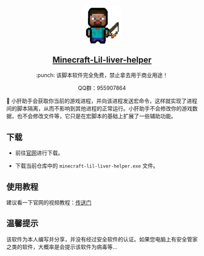 <h2 align="center">
    <p><img src="./images/logo.png" width="100" alt="logo"></p>
    <a  target="_blank" href="http://wengx.cn">Minecraft-Lil-liver-helper</a>
</h2>

<p align="center">
    :punch: 该脚本软件完全免费，禁止拿去用于商业用途！
</p>

<p align="center">
    QQ群：955907864
</p>

:book: 小肝助手会获取你当前的游戏进程，并向该进程发送宏命令，这样就实现了进程间的脚本隔离，从而不影响到其他进程的正常运行。小肝助手不会修改你的游戏数据，也不会修改文件等，它只是在宏脚本的基础上扩展了一些辅助功能。

## 下载

- 前往[官网](http://wengx.cn)进行下载。
 
- 下载当前仓库中的 `minecraft-lil-liver-helper.exe` 文件。
 
## 使用教程

建议看一下官网的视频教程：[传送门](http://wengx.cn/#/lil-liver-helper)
 

## 温馨提示

该软件为本人编写并分享，并没有经过安全软件的认证。如果您电脑上有安全管家之类的软件，大概率是会提示该软件为病毒等...
